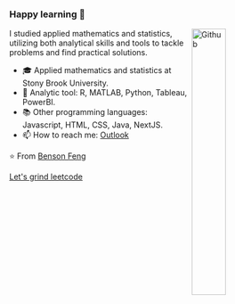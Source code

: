 ### Happy learning 👋

<img width="35%" align="right" alt="Github" src="https://media.giphy.com/media/qgQUggAC3Pfv687qPC/giphy.gif" />

I studied applied mathematics and statistics, utilizing both analytical skills and tools to tackle problems and find practical solutions.

- 🎓 Applied mathematics and statistics at Stony Brook University.
- 🧮 Analytic tool: R, MATLAB, Python, Tableau, PowerBI.
- 📚 Other programming languages: Javascript, HTML, CSS, Java, NextJS.
- 📫 How to reach me: [Outlook](mailto:bensonfeng@outlook.com)

⭐️ From [Benson Feng](https://github.com/BensonFeng)

[Let's grind leetcode](https://leetcode.com/bensonf1/)
